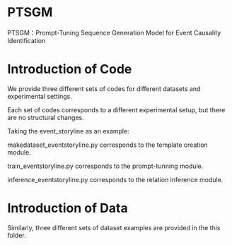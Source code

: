 # PTSGM
PTSGM：Prompt-Tuning Sequence Generation Model for Event Causality Identification

# Introduction of Code
We provide three different sets of codes for different datasets and experimental settings.  

Each set of codes corresponds to a different experimental setup, but there are no structural changes.  

Taking the event_storyline as an example:  

makedataset_eventstoryline.py corresponds to the template creation module.  

train_eventstoryline.py corresponds to the prompt-tunning module.  

inference_eventstoryline.py corresponds to the relation inference module.  

# Introduction of Data
Similarly, three different sets of dataset examples are provided in the this folder.  
